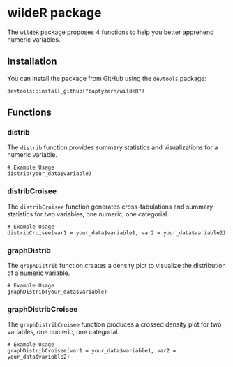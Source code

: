 # wildeR package

The `wildeR` package proposes 4 functions to help you better apprehend numeric variables.

## Installation

You can install the package from GitHub using the `devtools` package:

```
devtools::install_github("baptyzern/wildeR")
```

## Functions

### distrib

The `distrib` function provides summary statistics and visualizations for a numeric variable.

```
# Example Usage
distrib(your_data$variable)
```

 
### distribCroisee
The `distribCroisee` function generates cross-tabulations and summary statistics for two variables, one numeric, one categorial.

```
# Example Usage
distribCroisee(var1 = your_data$variable1, var2 = your_data$variable2)
```


### graphDistrib
The `graphDistrib` function creates a density plot to visualize the distribution of a numeric variable.

```
# Example Usage
graphDistrib(your_data$variable)
```


### graphDistribCroisee
The `graphDistribCroisee` function produces a crossed density plot for two variables, one numeric, one categorial.

```
# Example Usage
graphDistribCroisee(var1 = your_data$variable1, var2 = your_data$variable2)
```
